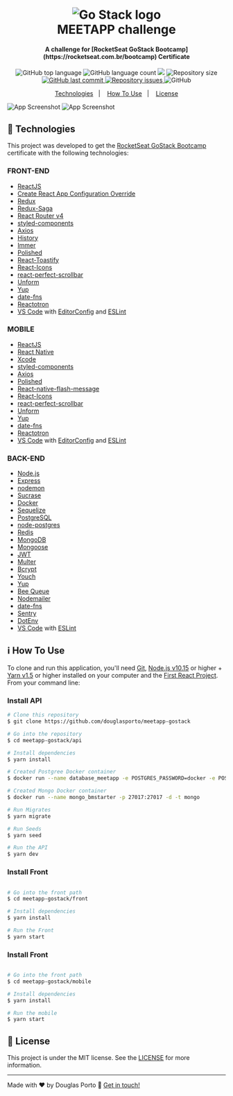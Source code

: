 <h1 align="center">
    <img alt="Go Stack logo" src="https://github.com/douglasporto/meetapp-gostack/blob/master/assets/logo-gostack.png" />
    <br>
    MEETAPP challenge
</h1>

<h4 align="center">
  A challenge for [RocketSeat GoStack Bootcamp](https://rocketseat.com.br/bootcamp) Certificate
</h4>
<p align="center">
  <img alt="GitHub top language" src="https://img.shields.io/github/languages/top/douglasporto/meetapp-gostack.svg">

  <img alt="GitHub language count" src="https://img.shields.io/github/languages/count/douglasporto/meetapp-gostack.svg">

  <a href="https://www.codacy.com/app/douglasporto/meetapp-gostack?utm_source=github.com&amp;utm_medium=referral&amp;utm_content=douglasporto/meetapp-gostack&amp;utm_campaign=Badge_Grade">
  <img src="https://api.codacy.com/project/badge/Grade/dfc7b01a340941ab9bbe582f9a86e908"/></a>

  <img alt="Repository size" src="https://img.shields.io/github/repo-size/douglasporto/meetapp-gostack.svg">
  <a href="https://github.com/douglasporto/meetapp-gostack/commits/master">
    <img alt="GitHub last commit" src="https://img.shields.io/github/last-commit/douglasporto/meetapp-gostack.svg">
  </a>

  <a href="https://github.com/douglasporto/meetapp-gostack/issues">
    <img alt="Repository issues" src="https://img.shields.io/github/issues/douglasporto/meetapp-gostack.svg">
  </a>

  <img alt="GitHub" src="https://img.shields.io/github/license/douglasporto/meetapp-gostack.svg">
</p>

<p align="center">
  <a href="#rocket-technologies">Technologies</a>&nbsp;&nbsp;&nbsp;|&nbsp;&nbsp;&nbsp;
  <a href="#information_source-how-to-use">How To Use</a>&nbsp;&nbsp;&nbsp;|&nbsp;&nbsp;&nbsp;
  <a href="#memo-license">License</a>
</p>

![App Screenshot](https://github.com/douglasporto/meetapp-gostack/blob/master/assets/screenshot.png)
![App Screenshot](https://github.com/douglasporto/meetapp-gostack/blob/master/assets/screenshot2.png)

## :rocket: Technologies

This project was developed to get the [RocketSeat GoStack Bootcamp](https://rocketseat.com.br/bootcamp) certificate with the following technologies:

### FRONT-END
-   [ReactJS](https://reactjs.org/)
-   [Create React App Configuration Override](https://github.com/sharegate/craco)
-   [Redux](https://redux.js.org/)
-   [Redux-Saga](https://redux-saga.js.org/)
-   [React Router v4](https://github.com/ReactTraining/react-router)
-   [styled-components](https://www.styled-components.com/)
-   [Axios](https://github.com/axios/axios)
-   [History](https://www.npmjs.com/package/history)
-   [Immer](https://github.com/immerjs/immer)
-   [Polished](https://polished.js.org/)
-   [React-Toastify](https://fkhadra.github.io/react-toastify/)
-   [React-Icons](http://react-icons.github.io/react-icons/)
-   [react-perfect-scrollbar](https://github.com/OpusCapita/react-perfect-scrollbar)
-   [Unform](https://github.com/Rocketseat/unform)
-   [Yup](https://www.npmjs.com/package/yup)
-   [date-fns](https://date-fns.org/)
-   [Reactotron](https://infinite.red/reactotron)
-   [VS Code][vc] with [EditorConfig][vceditconfig] and [ESLint][vceslint]

### MOBILE
-   [ReactJS](https://reactjs.org/)
-   [React Native](https://facebook.github.io/react-native/)
-   [Xcode](https://developer.apple.com/xcode/)
-   [styled-components](https://www.styled-components.com/)
-   [Axios](https://github.com/axios/axios)
-   [Polished](https://polished.js.org/)
-   [React-native-flash-message](https://github.com/lucasferreira/react-native-flash-message#readme)
-   [React-Icons](http://react-icons.github.io/react-icons/)
-   [react-perfect-scrollbar](https://github.com/OpusCapita/react-perfect-scrollbar)
-   [Unform](https://github.com/Rocketseat/unform)
-   [Yup](https://www.npmjs.com/package/yup)
-   [date-fns](https://date-fns.org/)
-   [Reactotron](https://infinite.red/reactotron)
-   [VS Code][vc] with [EditorConfig][vceditconfig] and [ESLint][vceslint]

### BACK-END
-   [Node.js][nodejs]
-   [Express](https://expressjs.com/)
-   [nodemon](https://nodemon.io/)
-   [Sucrase](https://github.com/alangpierce/sucrase)
-   [Docker](https://www.docker.com/docker-community)
-   [Sequelize](http://docs.sequelizejs.com/)
-   [PostgreSQL](https://www.postgresql.org/)
-   [node-postgres](https://www.npmjs.com/package/pg)
-   [Redis](https://redis.io/)
-   [MongoDB](https://www.mongodb.com/)
-   [Mongoose](https://mongoosejs.com/)
-   [JWT](https://jwt.io/)
-   [Multer](https://github.com/expressjs/multer)
-   [Bcrypt](https://www.npmjs.com/package/bcrypt)
-   [Youch](https://www.npmjs.com/package/youch)
-   [Yup](https://www.npmjs.com/package/yup)
-   [Bee Queue](https://www.npmjs.com/package/bcrypt)
-   [Nodemailer](https://nodemailer.com/about/)
-   [date-fns](https://date-fns.org/)
-   [Sentry](https://sentry.io/)
-   [DotEnv](https://www.npmjs.com/package/dotenv)
-   [VS Code][vc] with [ESLint][vceslint]

## :information_source: How To Use

To clone and run this application, you'll need [Git](https://git-scm.com), [Node.js v10.15][nodejs] or higher + [Yarn v1.5][yarn] or higher installed on your computer and the [First React Project](https://github.com/douglasporto/meetapp-gostack). From your command line:

### Install API
```bash
# Clone this repository
$ git clone https://github.com/douglasporto/meetapp-gostack

# Go into the repository
$ cd meetapp-gostack/api

# Install dependencies
$ yarn install

# Created Postgree Docker container
$ docker run --name database_meetapp -e POSTGRES_PASSWORD=docker -e POSTGRES_DB=database_meetapp -p 5432:5432 -d postgres

# Created Mongo Docker container
$ docker run --name mongo_bmstarter -p 27017:27017 -d -t mongo

# Run Migrates
$ yarn migrate

# Run Seeds
$ yarn seed

# Run the API
$ yarn dev
```

### Install Front
```bash

# Go into the front path
$ cd meetapp-gostack/front

# Install dependencies
$ yarn install

# Run the Front
$ yarn start
```

### Install Front
```bash

# Go into the front path
$ cd meetapp-gostack/mobile

# Install dependencies
$ yarn install

# Run the mobile
$ yarn start
```

## :memo: License
This project is under the MIT license. See the [LICENSE](https://github.com/douglasporto/meetapp-gostack/blob/master/LICENSE) for more information.

---

Made with ♥ by Douglas Porto :wave: [Get in touch!](https://www.linkedin.com/in/douglas-porto/)

[nodejs]: https://nodejs.org/
[yarn]: https://yarnpkg.com/
[vc]: https://code.visualstudio.com/
[vceditconfig]: https://marketplace.visualstudio.com/items?itemName=EditorConfig.EditorConfig
[vceslint]: https://marketplace.visualstudio.com/items?itemName=dbaeumer.vscode-eslint
